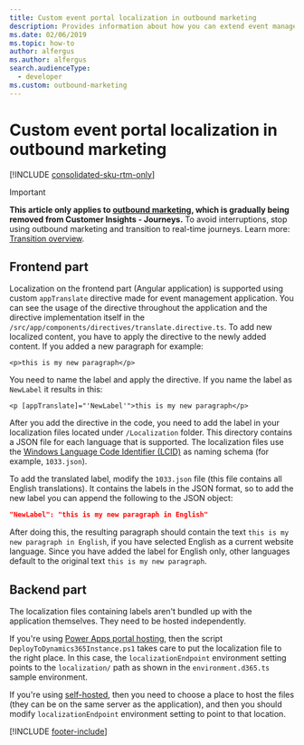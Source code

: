 ```yaml
---
title: Custom event portal localization in outbound marketing
description: Provides information about how you can extend event management web application functionality in outbound marketing.
ms.date: 02/06/2019
ms.topic: how-to
author: alfergus
ms.author: alfergus
search.audienceType: 
  - developer
ms.custom: outbound-marketing
---
```


# Custom event portal localization in outbound marketing

[!INCLUDE [consolidated-sku-rtm-only](.././includes/consolidated-sku-rtm-only.md)]

> [!IMPORTANT]
> **This article only applies to [outbound marketing](user-guide.md), which is gradually being removed from Customer Insights - Journeys.** To avoid interruptions, stop using outbound marketing and transition to real-time journeys. Learn more: [Transition overview](transition-overview.md).

## Frontend part

Localization on the frontend part (Angular application) is supported using custom `appTranslate` directive made for event management application. You can see the usage of the directive throughout the application and the directive implementation itself in the `/src/app/components/directives/translate.directive.ts`. To add new localized content, you have to apply the directive to the newly added content. If you added a new paragraph for example:

`<p>this is my new paragraph</p>`

You need to name the label and apply the directive. If you name the label as `NewLabel` it results in this:

`<p [appTranslate]="'NewLabel'">this is my new paragraph</p>`

After you add the directive in the code, you need to add the label in your localization files located under `/Localization` folder. This directory contains a JSON file for each language that is supported. The localization files use the [Windows Language Code Identifier (LCID)](/openspecs/windows_protocols/ms-lcid/70feba9f-294e-491e-b6eb-56532684c37f) as naming schema (for example, `1033.json`). 

To add the translated label, modify the `1033.json` file (this file contains all English translations). It contains the labels in the JSON format, so to add the new label you can append the following to the JSON object:

```JSON
"NewLabel": "this is my new paragraph in English"
```

After doing this, the resulting paragraph should contain the text `this is my new paragraph in English`, if you have selected English as a current website language. Since you have added the label for English only, other languages default to the original text `this is my new paragraph`.

## Backend part

The localization files containing labels aren't bundled up with the application themselves. They need to be hosted independently. 

If you're using [Power Apps portal hosting](portal-hosted.md), then the script `DeployToDynamics365Instance.ps1` takes care to put the localization file to the right place. In this case, the `localizationEndpoint` environment setting points to the `localization/` path as shown in the `environment.d365.ts` sample environment.

If you're using [self-hosted](self-hosted.md), then you need to choose a place to host the files (they can be on the same server as the application), and then you should modify `localizationEndpoint` environment setting to point to that location.

[!INCLUDE [footer-include](.././includes/footer-banner.md)]
